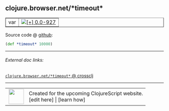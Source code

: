 ## clojure.browser.net/\*timeout\*



 <table border="1">
<tr>
<td>var</td>
<td><a href="https://github.com/cljsinfo/cljs-api-docs/tree/0.0-927"><img valign="middle" alt="[+] 0.0-927" title="Added in 0.0-927" src="https://img.shields.io/badge/+-0.0--927-lightgrey.svg"></a> </td>
</tr>
</table>









Source code @ [github]():

```clj
(def *timeout* 10000)
```

<!--
Repo - tag - source tree - lines:

 <pre>

</pre>

-->

---



###### External doc links:

[`clojure.browser.net/*timeout*` @ crossclj](http://crossclj.info/fun/clojure.browser.net.cljs/*timeout*.html)<br>

---

 <table>
<tr><td>
<img valign="middle" align="right" width="48px" src="http://i.imgur.com/Hi20huC.png">
</td><td>
Created for the upcoming ClojureScript website.<br>
[edit here] | [learn how]
</td></tr></table>

[edit here]:https://github.com/cljsinfo/cljs-api-docs/blob/master/cljsdoc/clojure.browser.net/STARtimeoutSTAR.cljsdoc
[learn how]:https://github.com/cljsinfo/cljs-api-docs/wiki/cljsdoc-files

<!--

This information was too distracting to show to readers, but I'll leave it
commented here since it is helpful to:

- pretty-print the data used to generate this document
- and show how to retrieve that data



The API data for this symbol:

```clj
{:ns "clojure.browser.net",
 :name "*timeout*",
 :name-encode "STARtimeoutSTAR",
 :history [["+" "0.0-927"]],
 :type "var",
 :full-name-encode "clojure.browser.net/STARtimeoutSTAR",
 :source {:code "(def *timeout* 10000)",
          :title "Source code",
          :repo "clojurescript",
          :tag "r1.9.36",
          :filename "src/main/cljs/clojure/browser/net.cljs",
          :lines [19],
          :url "https://github.com/clojure/clojurescript/blob/r1.9.36/src/main/cljs/clojure/browser/net.cljs#L19"},
 :full-name "clojure.browser.net/*timeout*",
 :cljsdoc-url "https://github.com/cljsinfo/cljs-api-docs/blob/master/cljsdoc/clojure.browser.net/STARtimeoutSTAR.cljsdoc"}

```

Retrieve the API data for this symbol:

```clj
;; from Clojure REPL
(require '[clojure.edn :as edn])
(-> (slurp "https://raw.githubusercontent.com/cljsinfo/cljs-api-docs/catalog/cljs-api.edn")
    (edn/read-string)
    (get-in [:symbols "clojure.browser.net/*timeout*"]))
```

-->
